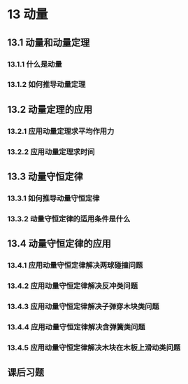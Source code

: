 # 13 动量

## 13.1 动量和动量定理

### 13.1.1 什么是动量

### 13.1.2 如何推导动量定理

## 13.2 动量定理的应用

### 13.2.1 应用动量定理求平均作用力

### 13.2.2 应用动量定理求时间

## 13.3 动量守恒定律

### 13.3.1 如何推导动量守恒定律

### 13.3.2 动量守恒定律的适用条件是什么

## 13.4 动量守恒定律的应用

### 13.4.1 应用动量守恒定律解决两球碰撞问题

### 13.4.2 应用动量守恒定律解决反冲类问题

### 13.4.3 应用动量守恒定律解决子弹穿木块类问题

### 13.4.4 应用动量守恒定律解决含弹簧类问题

### 13.4.5 应用动量守恒定律解决木块在木板上滑动类问题

## 课后习题






